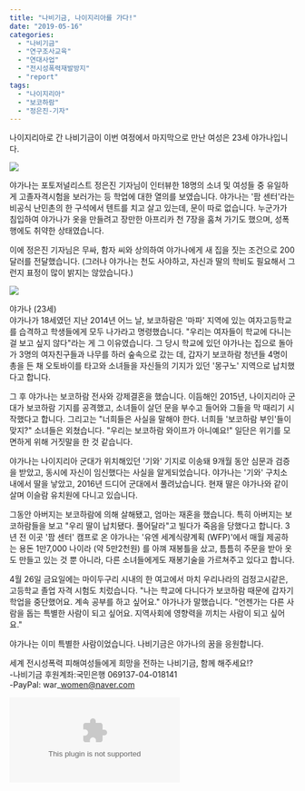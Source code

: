 ```yaml
---
title: "나비기금, 나이지리아를 가다!"
date: "2019-05-16"
categories: 
  - "나비기금"
  - "연구조사교육"
  - "연대사업"
  - "전시성폭력재발방지"
  - "report"
tags: 
  - "나이지리아"
  - "보코하람"
  - "정은진-기자"
---
```


나이지리아로 간 나비기금이 이번 여정에서 마지막으로 만난 여성은 23세 야가나입니다.

![](https://womenandwar.net/kr/wp-content/uploads/2019/05/photo_2019-05-16_11-51-39.jpg)

야가나는 포토저널리스트 정은진 기자님이 인터뷰한 18명의 소녀 및 여성들 중 유일하게 고졸자격시험을 보러가는 등 학업에 대한 열의를 보였습니다. 야가나는 '팜 센터'라는 비공식 난민촌의 한 구석에서 텐트를 치고 살고 있는데, 문이 따로 없습니다. 누군가가 침입하여 야가나가 옷을 만들려고 장만한 아프리카 천 7장을 훔쳐 가기도 했으며, 성폭행에도 취약한 상태였습니다.

이에 정은진 기자님은 무싸, 함자 씨와 상의하여 야가나에게 새 집을 짓는 조건으로 200달러를 전달했습니다. (그러나 야가나는 천도 사야하고, 자신과 딸의 학비도 필요해서 그런지 표정이 많이 밝지는 않았습니다.)

![](https://womenandwar.net/kr/wp-content/uploads/2019/05/photo_2019-05-16_11-51-40.jpg)

야가나 (23세)  
야가나가 18세였던 지난 2014년 어느 날, 보코하람은 '마파' 지역에 있는 여자고등학교를 습격하고 학생들에게 모두 나가라고 명령했습니다. "우리는 여자들이 학교에 다니는 걸 보고 싶지 않다"라는 게 그 이유였습니다. 그 당시 학교에 있던 야가나는 집으로 돌아가 3명의 여자친구들과 나무를 하러 숲속으로 갔는 데, 갑자기 보코하람 청년들 4명이 총을 든 채 오토바이를 타고와 소녀들을 자신들의 기지가 있던 '몽구노' 지역으로 납치했다고 합니다.

그 후 야가나는 보코하람 전사와 강제결혼을 했습니다. 이듬해인 2015년, 나이지리아 군대가 보코하람 기지를 공격했고, 소녀들이 살던 문을 부수고 들어와 그들을 막 때리기 시작했다고 합니다. 그리고는 "너희들은 사실을 말해야 한다. 너희들 '보코하람 부인'들이 맞지?" 소녀들은 외쳤습니다. "우리는 보코하람 와이프가 아니예요!" 일단은 위기를 모면하게 위해 거짓말을 한 것 같습니다.

야가나는 나이지리아 군대가 위치해있던 '기와' 기지로 이송돼 9개월 동안 심문과 검증을 받았고, 동시에 자신이 임신했다는 사실을 알게되었습니다. 야가나는 '기와' 구치소 내에서 딸을 낳았고, 2016년 드디어 군대에서 풀려났습니다. 현재 딸은 야가나와 같이 살며 이슬람 유치원에 다니고 있습니다.

그동안 아버지는 보코하람에 의해 살해됐고, 엄마는 재혼을 했습니다. 특히 아버지는 보코하람들을 보고 "우리 딸이 납치됐다. 풀어달라"고 빌다가 죽음을 당했다고 합니다. 3년 전 이곳 '팜 센터' 캠프로 온 야가나는 '유엔 세계식량계획 (WFP)'에서 매월 제공하는 용돈 1만7,000 나이라 (약 5만2천원) 를 아껴 재봉틀을 샀고, 틈틈히 주문을 받아 옷도 만들고 있는 것 뿐 아니라, 다른 소녀들에게도 재봉기술을 가르쳐주고 있다고 합니다.

4월 26일 금요일에는 마이두구리 시내의 한 여고에서 마치 우리나라의 검정고시같은, 고등학교 졸업 자격 시험도 치렀습니다. "나는 학교에 다니다가 보코하람 때문에 갑자기 학업을 중단했어요. 계속 공부를 하고 싶어요." 야가나가 말했습니다. "언젠가는 다른 사람을 돕는 특별한 사람이 되고 싶어요. 지역사회에 영향력을 끼치는 사람이 되고 싶어요."

야가나는 이미 특별한 사람이었습니다. 나비기금은 야가나의 꿈을 응원합니다.

세계 전시성폭력 피해여성들에게 희망을 전하는 나비기금, 함께 해주세요!?  
\-나비기금 후원계좌:국민은행 069137-04-018141  
\-PayPal: war\_women@naver.com

![](https://confirm.mail.daum.net/confirmapi/v1/users/jchung1115%40hanmail.net/cmails/20190504172634.9-5Up7jFSdy1ivy166S4eg%40jchung1115.hanmail.net/recipients/war_women%40naver.com)
